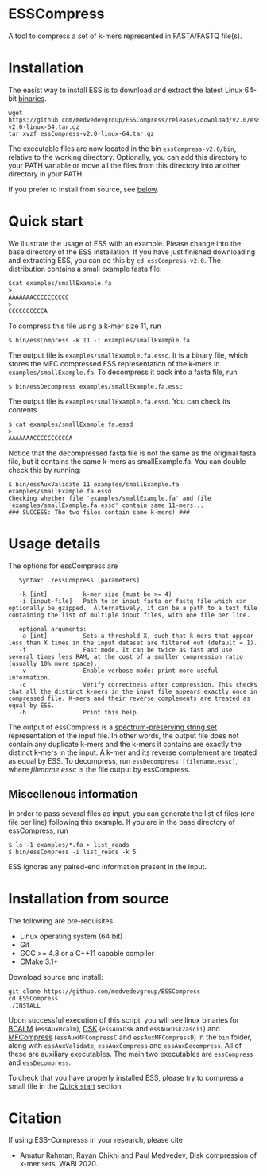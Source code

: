 ESSCompress
===============

A tool to compress a set of k-mers represented in FASTA/FASTQ file(s).


# Installation

The easist way to install ESS is to download and extract the latest Linux 64-bit [binaries](https://github.com/medvedevgroup/ESSCompress/releases/download/v2.0/essCompress-v2.0-linux-64.tar.gz).

```
wget https://github.com/medvedevgroup/ESSCompress/releases/download/v2.0/essCompress-v2.0-linux-64.tar.gz
tar xvzf essCompress-v2.0-linux-64.tar.gz
```

The executable files are now located in the bin `essCompress-v2.0/bin`, relative to the working directory. Optionally, you can add this directory to your PATH variable or move all the files from this directory into another directory in your PATH.

If you prefer to install from source, see [below](#Installation-from-source).

# Quick start 

We illustrate the usage of ESS with an example. Please change into the base directory of the ESS installation. If you have just finished downloading and extracting ESS, you can do this by `cd essCompress-v2.0`. The distribution contains a small example fasta file:
```
$cat examples/smallExample.fa
>
AAAAAAACCCCCCCCCC
>
CCCCCCCCCCA
```
To compress this file using a k-mer size 11, run
```
$ bin/essCompress -k 11 -i examples/smallExample.fa
```
The output file is `examples/smallExample.fa.essc`. It is a  binary file, which stores the MFC compressed ESS representation of the k-mers in `examples/smallExample.fa`. To decompress it back into a fasta file, run
```
$ bin/essDecompress examples/smallExample.fa.essc   
```
The output file is `examples/smallExample.fa.essd`. You can check its contents
```
$ cat examples/smallExample.fa.essd 
>
AAAAAAACCCCCCCCCCA
```
Notice that the decompressed fasta file is not the same as the original fasta file, but 
it contains the same k-mers as smallExample.fa. You can double check this by running:

```
$ bin/essAuxValidate 11 examples/smallExample.fa examples/smallExample.fa.essd
Checking whether file 'examples/smallExample.fa' and file 'examples/smallExample.fa.essd' contain same 11-mers...
### SUCCESS: The two files contain same k-mers! ###
```


# Usage details

The options for essCompress are

       Syntax: ./essCompress [parameters]   

	   -k [int]          k-mer size (must be >= 4)
	   -i [input-file]   Path to an input fasta or fastq file which can optionally be gzipped.  Alternatively, it can be a path to a text file containing the list of multiple input files, with one file per line.

	   optional arguments:
	   -a [int]          Sets a threshold X, such that k-mers that appear less than X times in the input dataset are filtered out (default = 1).
	   -f                Fast mode. It can be twice as fast and use several times less RAM, at the cost of a smaller compression ratio (usually 10% more space).
	   -v                Enable verbose mode: print more useful information.
	   -c                Verify correctness after compression. This checks that all the distinct k-mers in the input file appears exactly once in compressed file. K-mers and their reverse complements are treated as equal by ESS.
	   -h                Print this help.

The output of essCompress is a [spectrum-preserving string set](http://doi.org/10.1007/978-3-030-45257-5_10) representation of the input file. In other words, the output file does not contain any duplicate k-mers and the k-mers it contains are exactly the distinct k-mers in the input. A k-mer and its reverse complement are treated as equal by ESS. To decompress, run `essDecompress [filename.essc]`, where *filename.essc* is the file output by essCompress. 

## Miscellenous information
In order to pass several files as input, you can generate the list of files (one file per line) following this example. If you are in the base directory of essCompress, run
```
$ ls -1 examples/*.fa > list_reads   
$ bin/essCompress -i list_reads -k 5
```

ESS ignores any paired-end information present in the input. 


# Installation from source

The following are pre-requisites
- Linux operating system (64 bit)
- Git
- GCC >= 4.8 or a C++11 capable compiler   
- CMake 3.1+   

Download source and install:

```
git clone https://github.com/medvedevgroup/ESSCompress
cd ESSCompress
./INSTALL
```

Upon successful execution of this script, you will see linux binaries for [BCALM](https://github.com/GATB/bcalm) (`essAuxBcalm`), [DSK](https://github.com/GATB/dsk) (`essAuxDsk` and `essAuxDsk2ascii`) and [MFCompress](http://bioinformatics.ua.pt/software/mfcompress/) (`essAuxMFCompressC` and `essAuxMFCompressD`) in the `bin` folder, along with `essAuxValidate`, `essAuxCompress` and `essAuxDecompress`. All of these are auxiliary executables. The main two executables are `essCompress` and `essDecompress`.

To check that you have properly installed ESS, please try to compress a small file in the [Quick start](#Quick-start) section.


# Citation

If using ESS-Compresss in your research, please cite
* Amatur Rahman, Rayan Chikhi and Paul Medvedev, Disk compression of k-mer sets, WABI 2020.
